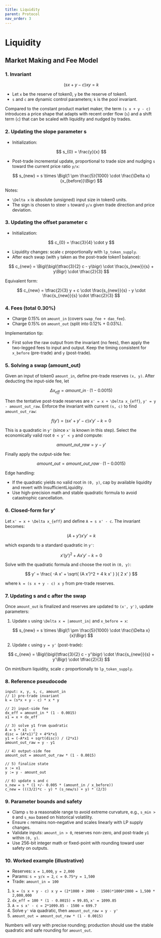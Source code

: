 ```yaml
---
title: Liquidity
parent: Protocol
nav_order: 3
---
```

<head>
   <script type="text/javascript" async
      src="https://cdn.jsdelivr.net/npm/mathjax@3/es5/tex-mml-chtml.js">
   </script>
   <script>
      MathJax = {
        tex: {
          inlineMath: [['$', '$'], ['$`', '`$'], ['\\(', '\\)']],
          displayMath: [['```math', '```'], ['$$', '$$'], ['\\[', '\\]']]
        }
      };
   </script>
</head>

# Liquidity

## Market Making and Fee Model

### 1. Invariant

$$
(s x + y - c) x y = k
$$

- Let `x` be the reserve of token0, `y` be the reserve of token1.
- `s` and `c` are dynamic control parameters; `k` is the pool invariant.

Compared to the constant product market maker, the term `(s x + y - c)` introduces a price shape that adapts with recent order flow (`s`) and a shift term (`c`) that can be scaled with liquidity and nudged by trades.

### 2. Updating the slope parameter s

- Initialization:

$$
s_{0} = \frac{y}{x}
$$

- Post-trade incremental update, proportional to trade size and nudging `s` toward the current price ratio `y/x`:

$$
s_{new} = s \times \Bigl(1 \pm \frac{5}{1000} \cdot \frac{\Delta x}{x_{before}}\Bigr)
$$

Notes:
- `\Delta x` is absolute (unsigned) input size in token0 units.
- The sign is chosen to steer `s` toward `y/x` given trade direction and price deviation.

### 3. Updating the offset parameter c

- Initialization:

$$
c_{0} = \frac{3}{4} \cdot y
$$

- Liquidity changes: scale `c` proportionally with `lp_token_supply`.
- After each swap (with `y` taken as the post-trade token1 balance):

$$
c_{new} = \Bigl(\bigl(\tfrac{3}{2} c - y\bigr) \cdot \frac{s_{new}}{s} + y\Bigr) \cdot \tfrac{2}{3}
$$

Equivalent form:

$$
c_{new} = \tfrac{2}{3} y + c \cdot \frac{s_{new}}{s} - y \cdot \frac{s_{new}}{s} \cdot \tfrac{2}{3}
$$

### 4. Fees (total 0.30%)

- Charge 0.15% on `amount_in` (covers `swap_fee + dao_fee`).
- Charge 0.15% on `amount_out` (split into 0.12% + 0.03%).

Implementation tip:
- First solve the raw output from the invariant (no fees), then apply the two-legged fees to input and output. Keep the timing consistent for `x_before` (pre-trade) and `y` (post-trade).

### 5. Solving a swap (amount_out)

Given an input of token0 `amount_in`, define pre-trade reserves `(x, y)`. After deducting the input-side fee, let

$$
\Delta x_{eff} = amount\_in \cdot (1 - 0.0015)
$$

Then the tentative post-trade reserves are `x' = x + \Delta x_{eff}`, `y' = y - amount_out_raw`. Enforce the invariant with current `(s, c)` to find `amount_out_raw`:

$$
f(y') = (s x' + y' - c) x' y' - k = 0
$$

This is a quadratic in `y'` (since `x'` is known in this step). Select the economically valid root `0 < y' < y` and compute:

$$
amount\_out\_{raw} = y - y'
$$

Finally apply the output-side fee:

$$
amount\_out = amount\_out\_{raw} \cdot (1 - 0.0015)
$$

Edge handling:
- If the quadratic yields no valid root in `(0, y)`, cap by available liquidity and revert with InsufficientLiquidity.
- Use high-precision math and stable quadratic formula to avoid catastrophic cancellation.

### 6. Closed-form for y'

Let `x' = x + \Delta x_{eff}` and define `A = s x' - c`. The invariant becomes:

$$
(A + y') x' y' = k
$$

which expands to a standard quadratic in `y'`:

$$
x' (y')^2 + A x' y' - k = 0
$$

Solve with the quadratic formula and choose the root in `(0, y)`:

$$
y' = \frac{ -A x' + \sqrt{ (A x')^2 + 4 k x' } }{ 2 x' }
$$

where `k = (s x + y - c) x y` from pre-trade reserves.

### 7. Updating s and c after the swap

Once `amount_out` is finalized and reserves are updated to `(x', y')`, update parameters:

1) Update `s` using `\Delta x = |amount_in|` and `x_before = x`:

$$
s_{new} = s \times \Bigl(1 \pm \frac{5}{1000} \cdot \frac{\Delta x}{x}\Bigr)
$$

2) Update `c` using `y = y'` (post-trade):

$$
c_{new} = \Bigl(\bigl(\tfrac{3}{2} c - y'\bigr) \cdot \frac{s_{new}}{s} + y'\Bigr) \cdot \tfrac{2}{3}
$$

On mint/burn liquidity, scale `c` proportionally to `lp_token_supply`.

### 8. Reference pseudocode

```text
input: x, y, s, c, amount_in
// 1) pre-trade invariant
k = (s*x + y - c) * x * y

// 2) input-side fee
dx_eff = amount_in * (1 - 0.0015)
x1 = x + dx_eff

// 3) solve y1 from quadratic
A = s * x1 - c
disc = (A*x1)^2 + 4*k*x1
y1 = (-A*x1 + sqrt(disc)) / (2*x1)
amount_out_raw = y - y1

// 4) output-side fee
amount_out = amount_out_raw * (1 - 0.0015)

// 5) finalize state
x := x1
y := y - amount_out

// 6) update s and c
s_new = s * (1 +/- 0.005 * (amount_in / x_before))
c_new = (((3/2)*c - y) * (s_new/s) + y) * (2/3)
```

### 9. Parameter bounds and safety
- Clamp `s` to a reasonable range to avoid extreme curvature, e.g., `s_min > 0` and `s_max` based on historical volatility.
- Ensure `c` remains non-negative and scales linearly with LP supply changes.
- Validate inputs: `amount_in > 0`, reserves non-zero, and post-trade `y1` within `(0, y)`.
- Use 256-bit integer math or fixed-point with rounding toward user safety on outputs.

### 10. Worked example (illustrative)
- Reserves: `x = 1,000`, `y = 2,000`
- Params: `s = y/x = 2`, `c = 0.75*y = 1,500`
- Trade: `amount_in = 100`
1) `k = (s x + y - c) x y = (2*1000 + 2000 - 1500)*1000*2000 = 1,500 * 2,000,000`
2) `dx_eff = 100 * (1 - 0.0015) = 99.85`, `x' = 1099.85`
3) `A = s x' - c = 2*1099.85 - 1500 = 699.7`
4) Solve `y'` via quadratic, then `amount_out_raw = y - y'`
5) `amount_out = amount_out_raw * (1 - 0.0015)`

Numbers will vary with precise rounding; production should use the stable quadratic and safe rounding for `amount_out`.
